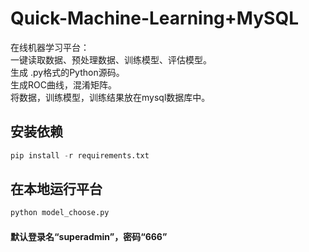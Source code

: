 # Quick-Machine-Learning+MySQL
在线机器学习平台：     
一键读取数据、预处理数据、训练模型、评估模型。        
生成 .py格式的Python源码。    
生成ROC曲线，混淆矩阵。    
将数据，训练模型，训练结果放在mysql数据库中。    
## 安装依赖
```python
pip install -r requirements.txt
```
## 在本地运行平台
```python
python model_choose.py
```
#### 默认登录名“superadmin”，密码“666”